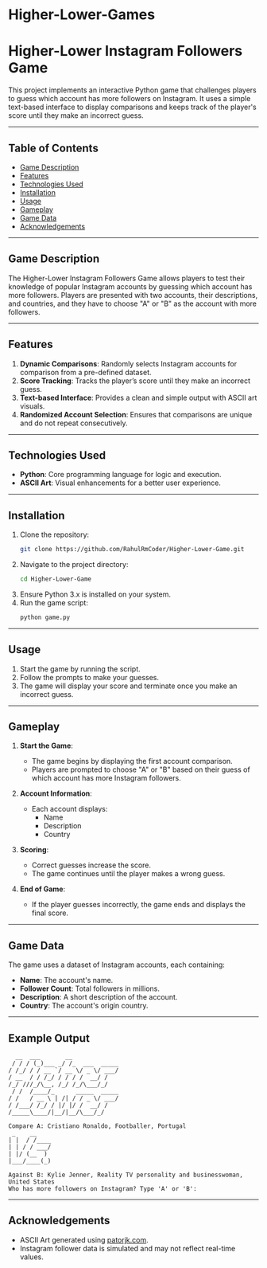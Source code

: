 # Higher-Lower-Games
# Higher-Lower Instagram Followers Game

This project implements an interactive Python game that challenges players to guess which account has more followers on Instagram. It uses a simple text-based interface to display comparisons and keeps track of the player's score until they make an incorrect guess.

---

## Table of Contents
- [Game Description](#game-description)
- [Features](#features)
- [Technologies Used](#technologies-used)
- [Installation](#installation)
- [Usage](#usage)
- [Gameplay](#gameplay)
- [Game Data](#game-data)
- [Acknowledgements](#acknowledgements)

---

## Game Description
The Higher-Lower Instagram Followers Game allows players to test their knowledge of popular Instagram accounts by guessing which account has more followers. Players are presented with two accounts, their descriptions, and countries, and they have to choose "A" or "B" as the account with more followers.

---

## Features
1. **Dynamic Comparisons**: Randomly selects Instagram accounts for comparison from a pre-defined dataset.
2. **Score Tracking**: Tracks the player’s score until they make an incorrect guess.
3. **Text-based Interface**: Provides a clean and simple output with ASCII art visuals.
4. **Randomized Account Selection**: Ensures that comparisons are unique and do not repeat consecutively.

---

## Technologies Used
- **Python**: Core programming language for logic and execution.
- **ASCII Art**: Visual enhancements for a better user experience.

---

## Installation
1. Clone the repository:
   ```bash
   git clone https://github.com/RahulRmCoder/Higher-Lower-Game.git
   ```
2. Navigate to the project directory:
   ```bash
   cd Higher-Lower-Game
   ```
3. Ensure Python 3.x is installed on your system.
4. Run the game script:
   ```bash
   python game.py
   ```

---

## Usage
1. Start the game by running the script.
2. Follow the prompts to make your guesses.
3. The game will display your score and terminate once you make an incorrect guess.

---

## Gameplay
1. **Start the Game**:
   - The game begins by displaying the first account comparison.
   - Players are prompted to choose "A" or "B" based on their guess of which account has more Instagram followers.

2. **Account Information**:
   - Each account displays:
     - Name
     - Description
     - Country

3. **Scoring**:
   - Correct guesses increase the score.
   - The game continues until the player makes a wrong guess.

4. **End of Game**:
   - If the player guesses incorrectly, the game ends and displays the final score.

---

## Game Data
The game uses a dataset of Instagram accounts, each containing:
- **Name**: The account's name.
- **Follower Count**: Total followers in millions.
- **Description**: A short description of the account.
- **Country**: The account's origin country.

---

## Example Output
```plaintext
  __  ___       __             
 / / / (_)___ _/ /_  ___  _____
/ /_/ / / __ `/ __ \/ _ \/ ___/
/ __  / / /_/ / / / /  __/ /    
/_/ ///_/\__, /_/ /_/\___/_/     
 / /  /____/_      _____  _____
/ /   / __ \ | /| / / _ \/ ___/
/ /___/ /_/ / |/ |/ /  __/ /    
/_____\____/|__/|__/\___/_/     

Compare A: Cristiano Ronaldo, Footballer, Portugal
 _    __    
| |  / /____
| | / / ___/
| |/ (__  )
|___/____(_)

Against B: Kylie Jenner, Reality TV personality and businesswoman, United States
Who has more followers on Instagram? Type 'A' or 'B':
```

---

## Acknowledgements
- ASCII Art generated using [patorjk.com](https://patorjk.com/software/taag/).
- Instagram follower data is simulated and may not reflect real-time values.

